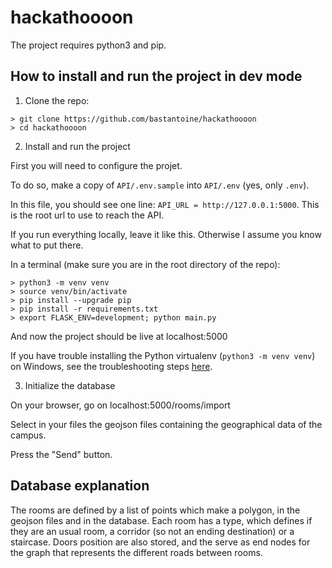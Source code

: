 # hackathoooon

The project requires python3 and pip.

## How to install and run the project in dev mode

1. Clone the repo:
```
> git clone https://github.com/bastantoine/hackathoooon
> cd hackathoooon
```

2. Install and run the project

First you will need to configure the projet.

To do so, make a copy of `API/.env.sample` into `API/.env` (yes, only `.env`).

In this file, you should see one line: `API_URL = http://127.0.0.1:5000`. This is the root url to use to reach the API.

If you run everything locally, leave it like this. Otherwise I assume you know what to put there.

In a terminal (make sure you are in the root directory of the repo):

```
> python3 -m venv venv
> source venv/bin/activate
> pip install --upgrade pip
> pip install -r requirements.txt
> export FLASK_ENV=development; python main.py
```

And now the project should be live at localhost:5000

If you have trouble installing the Python virtualenv (`python3 -m venv venv`) on Windows, see the troubleshooting steps [here](https://github.com/bastantoine/hackathoooon/tree/master/API#windows).

3. Initialize the database

On your browser, go on localhost:5000/rooms/import

Select in your files the geojson files containing the geographical data of the campus.

Press the "Send" button.

## Database explanation

The rooms are defined by a list of points which make a polygon, in the geojson files and in the database.
Each room has a type, which defines if they are an usual room, a corridor (so not an ending destination) or a staircase.
Doors position are also stored, and the serve as end nodes for the graph that represents the different roads between rooms.

